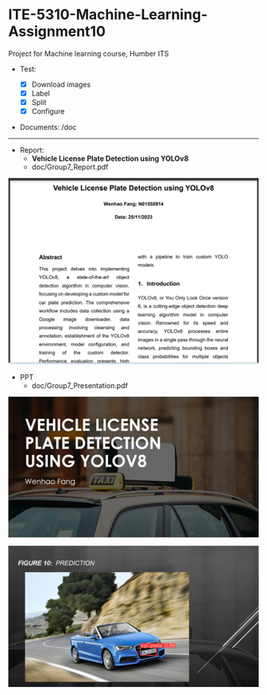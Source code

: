 # ITE-5310-Machine-Learning-Assignment10

Project for Machine learning course, Humber ITS

- Test:

  - [x] Download images
  - [x] Label
  - [x] Split
  - [x] Configure

- Documents: /doc

---

- Report:
  - **Vehicle License Plate Detection using YOLOv8**
  - doc/Group7_Report.pdf

![report](./pic/report.png)

- PPT
  - doc/Group7_Presentation.pdf

![ppt01](./pic/ppt01.png)

![ppt02](./pic/ppt02.png)

